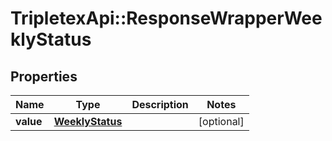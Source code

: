 # TripletexApi::ResponseWrapperWeeklyStatus

## Properties
Name | Type | Description | Notes
------------ | ------------- | ------------- | -------------
**value** | [**WeeklyStatus**](WeeklyStatus.md) |  | [optional] 


